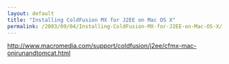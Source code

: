 ```yaml
---
layout: default
title: "Installing ColdFusion MX for J2EE on Mac OS X"
permalink: /2003/09/04/Installing-ColdFusion-MX-for-J2EE-on-Mac-OS-X/
---
```


<P><A class="" href="http://www.macromedia.com/support/coldfusion/j2ee/cfmx-mac-onjrunandtomcat.html" target=_blank>http://www.macromedia.com/support/coldfusion/j2ee/cfmx-mac-onjrunandtomcat.html</A></P>